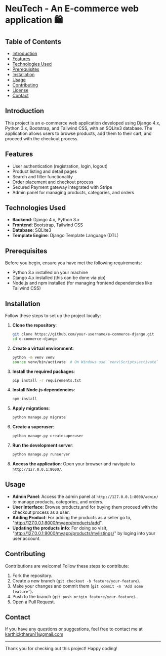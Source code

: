 # NeuTech - An E-commerce web application 🛍️

## Table of Contents

- [Introduction](#introduction)
- [Features](#features)
- [Technologies Used](#technologies-used)
- [Prerequisites](#prerequisites)
- [Installation](#installation)
- [Usage](#usage)
- [Contributing](#contributing)
- [License](#license)
- [Contact](#contact)

## Introduction

This project is an e-commerce web application developed using Django 4.x, Python 3.x, Bootstrap, and Tailwind CSS, with an SQLite3 database. The application allows users to browse products, add them to their cart, and proceed with the checkout process.

## Features

- User authentication (registration, login, logout)
- Product listing and detail pages
- Search and filter functionality
- Order placement and checkout process
- Secured Payment gateway integrated with Stripe
- Admin panel for managing products, categories, and orders

## Technologies Used

- **Backend**: Django 4.x, Python 3.x
- **Frontend**: Bootstrap, Tailwind CSS
- **Database**: SQLite3
- **Template Engine**: Django Template Language (DTL)

## Prerequisites

Before you begin, ensure you have met the following requirements:

- Python 3.x installed on your machine
- Django 4.x installed (this can be done via pip)
- Node.js and npm installed (for managing frontend dependencies like Tailwind CSS)

## Installation

Follow these steps to set up the project locally:

1. **Clone the repository**:
   ```bash
   git clone https://github.com/your-username/e-commerce-django.git
   cd e-commerce-django
   ```

2. **Create a virtual environment**:
   ```bash
   python -m venv venv
   source venv/bin/activate  # On Windows use `venv\Scripts\activate`
   ```

3. **Install the required packages**:
   ```bash
   pip install -r requirements.txt
   ```

4. **Install Node.js dependencies**:
   ```bash
   npm install
   ```

5. **Apply migrations**:
   ```bash
   python manage.py migrate
   ```

6. **Create a superuser**:
   ```bash
   python manage.py createsuperuser
   ```

7. **Run the development server**:
   ```bash
   python manage.py runserver
   ```

8. **Access the application**:
   Open your browser and navigate to `http://127.0.0.1:8000/`.

## Usage

- **Admin Panel**: Access the admin panel at `http://127.0.0.1:8000/admin/` to manage products, categories, and orders.
- **User Interface**: Browse products,and for buying them proceed with the checkout process as a user.
- **Adding Product**: For adding the products as a seller go to, "http://127.0.0.1:8000/myapp/products/add".
- **Updating the products info**: For doing so visit, "http://127.0.0.1:8000/myapp/products/mylistings/" by loging into  your user account.

## Contributing

Contributions are welcome! Follow these steps to contribute:

1. Fork the repository.
2. Create a new branch (`git checkout -b feature/your-feature`).
3. Make your changes and commit them (`git commit -m 'Add some feature'`).
4. Push to the branch (`git push origin feature/your-feature`).
5. Open a Pull Request.

 

## Contact

If you have any questions or suggestions, feel free to contact me at karthicktharun11@gmail.com

---

Thank you for checking out this project! Happy coding!

